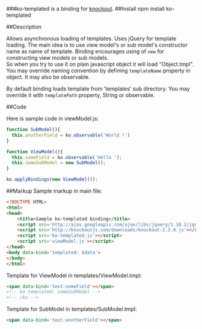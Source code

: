 ###ko-templated is a binding for [knockout](http://knockoutjs.com/).
##Install
npm install ko-templated

##Description

Allows asynchronous loading of templates.
Uses jQuery for template loading.
The main idea is to use view model's or sub model's constructor name as name of template.
Binding encourages using of `new` for constructing view models or sub models.  
So when you try to use it on plain javascript object it will load "Object.tmpl".
You may override naming convention by defining `templateName` property in object.
It may also be observable.

By default binding loads template from 'templates' sub directory.
You may override it with `templatePath` property, String or observable.


##Code

Here is sample code in viewModel.js:
```javascript
function SubModel(){
  this.anotherField = ko.observable('World !')
}

function ViewModel(){
  this.someField = ko.observable('Hello ');
  this.someSubModel = new SubModel();
}

ko.applyBindings(new ViewModel());
```

##Markup
Sample markup in main file:
```html
<!DOCTYPE HTML>
<html>
<head>
    <title>Sample ko-templated binding</title>
    <script src='http://ajax.googleapis.com/ajax/libs/jquery/1.10.2/jquery.min.js'></script>
    <script src='http://knockoutjs.com/downloads/knockout-2.3.0.js'></script>
    <script src='ko-templated.js'></script>
    <script src='viewModel.js'></script>
</head>
<body data-bind='templated: $data'>
</body>
</html>
```

Template for ViewModel in templates/ViewModel.tmpl:
```html
<span data-bind='text:someField'></span>
<!-- ko templated: someSubModel -->
<!-- /ko -->
```

Template for SubModel in templates/SubModel.tmpl:
```html
<span data-bind='text:anotherField'></span>
```


